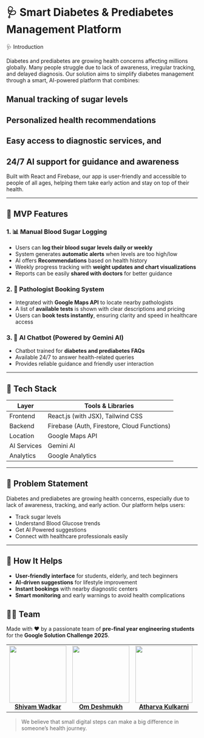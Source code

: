 # 🩺 Smart Diabetes & Prediabetes Management Platform

🩺 Introduction

Diabetes and prediabetes are growing health concerns affecting millions globally. Many people struggle due to lack of awareness, irregular tracking, and delayed diagnosis.
Our solution aims to simplify diabetes management through a smart, AI-powered platform that combines:

  ##  Manual tracking of sugar levels

  ##  Personalized health recommendations

  ##  Easy access to diagnostic services, and

  ##  24/7 AI support for guidance and awareness

Built with React and Firebase, our app is user-friendly and accessible to people of all ages, helping them take early action and stay on top of their health.

---

## 🚀 MVP Features

### 1. 📊 Manual Blood Sugar Logging  
- Users can **log their blood sugar levels daily or weekly**  
- System generates **automatic alerts** when levels are too high/low  
- AI offers **Recommendations** based on health history  
- Weekly progress tracking with **weight updates and chart visualizations**  
- Reports can be easily **shared with doctors** for better guidance

### 2. 🧪 Pathologist Booking System  
- Integrated with **Google Maps API** to locate nearby pathologists  
- A list of **available tests** is shown with clear descriptions and pricing  
- Users can **book tests instantly**, ensuring clarity and speed in healthcare access

### 3. 🤖 AI Chatbot (Powered by Gemini AI)  
- Chatbot trained for **diabetes and prediabetes FAQs**  
- Available 24/7 to answer health-related queries  
- Provides reliable guidance and friendly user interaction

---

## 🧱 Tech Stack

| Layer       | Tools & Libraries                         |
|-------------|-------------------------------------------|
| Frontend    | React.js (with JSX), Tailwind CSS         |
| Backend     | Firebase (Auth, Firestore, Cloud Functions) |
| Location    | Google Maps API                           |
| AI Services | Gemini AI                                 |
| Analytics   | Google Analytics                          |

---

## 🎯 Problem Statement  
Diabetes and prediabetes are growing health concerns, especially due to lack of awareness, tracking, and early action. Our platform helps users:
- Track sugar levels
- Understand Blood Glucose trends
- Get AI Powered suggestions
- Connect with healthcare professionals easily

---

## 📌 How It Helps

- **User-friendly interface** for students, elderly, and tech beginners  
- **AI-driven suggestions** for lifestyle improvement  
- **Instant bookings** with nearby diagnostic centers  
- **Smart monitoring** and early warnings to avoid health complications  


## 👨‍💻 Team  
Made with ❤️ by a passionate team of **pre-final year engineering students** for the **Google Solution Challenge 2025**.

<table>
  <tr>
    <td align="center">
      <a href="https://www.linkedin.com/in/shivam-wadkar-space/" target="_blank">
        <img src="https://media.licdn.com/dms/image/v2/D5603AQG68GveAIDqgA/profile-displayphoto-shrink_800_800/profile-displayphoto-shrink_800_800/0/1725124842223?e=1749686400&v=beta&t=iX729E8nRR94WY2JamPBvmMLG4ouPuUEJixUjcX4tZ0" width="150"/><br/>
        <b>Shivam Wadkar</b>
      </a>
    </td>
    <td align="center">
      <a href="https://www.linkedin.com/in/omdeshhh/" target="_blank">
        <img src="team/khushishinde.jpg" width="150"/><br/>
        <b>Om Deshmukh</b>
      </a>
    </td>
    <td align="center">
      <a href="https://www.linkedin.com/in/atharva-kulkarni2004/" target="_blank">
        <img src="https://media.licdn.com/dms/image/v2/D5603AQGrXqGRKv8XxA/profile-displayphoto-shrink_800_800/profile-displayphoto-shrink_800_800/0/1687974212572?e=1749686400&v=beta&t=qClZ658zCiWPMVKExsXac8auJe_7kJrerWwL8NENVjo" width="150"/><br/>
        <b>Atharva Kulkarni</b>
      </a>
    </td>
    <td align="center">
      <a href="https://www.linkedin.com/in/samarpan-daniel-5728a7244/" target="_blank">
        <img src="https://media.licdn.com/dms/image/v2/D5603AQGOoQZHBjO4Ow/profile-displayphoto-shrink_800_800/profile-displayphoto-shrink_800_800/0/1721587022809?e=1749686400&v=beta&t=YyX8XYClUvZupOJr-nHDqty36phbf9QBgE8ILJgu1ZM" width="150"/><br/>
        <b>Samarpan Daniel</b>
      </a>
    </td>
  </tr>
</table>


> We believe that small digital steps can make a big difference in someone’s health journey.
